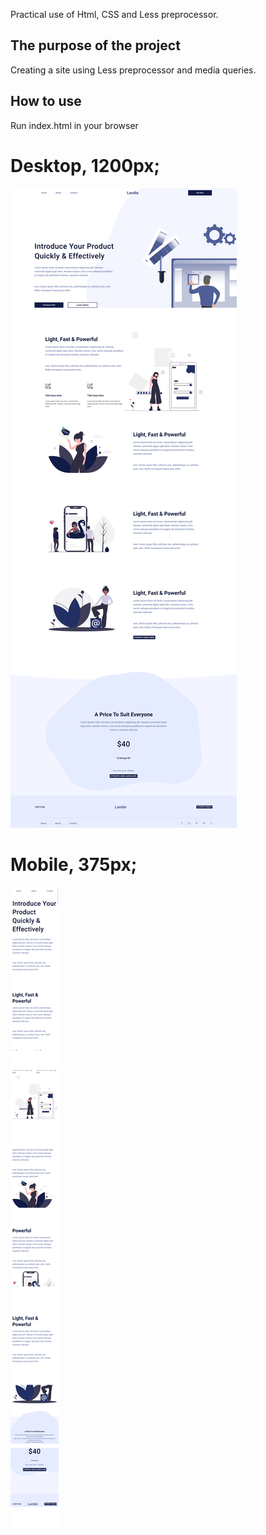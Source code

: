 Practical use of Html, CSS and Less preprocessor.

## The purpose of the project
Creating a site using Less preprocessor and media queries.

## How to use
Run index.html in your browser

# Desktop, 1200px;
![xlarge devices](img/site-xl.png)

# Mobile, 375px;
![small devices](img/site-xs.png)